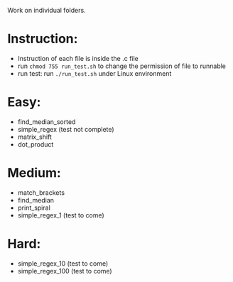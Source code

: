 Work on individual folders.

# Instruction:
  - Instruction of each file is inside the .c file
  - run `chmod 755 run_test.sh` to change the permission of file to runnable
  - run test: run `./run_test.sh` under Linux environment
# Easy:
  - find_median_sorted
  - simple_regex (test not complete)
  - matrix_shift
  - dot_product
# Medium:
  - match_brackets
  - find_median
  - print_spiral
  - simple_regex_1 (test to come)
# Hard:
  - simple_regex_10 (test to come)
  - simple_regex_100 (test to come)
